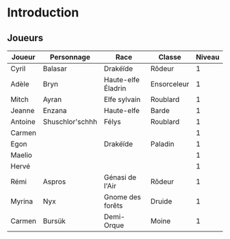 # Introduction

## Joueurs

| Joueur  	| Personnage      	| Race               	| Classe      	| Niveau 	|
|---------	|-----------------	|--------------------	|-------------	|--------	|
| Cyril   	| Balasar         	| Drakéïde           	| Rôdeur      	| 1      	|
| Adèle   	| Bryn            	| Haute-elfe Éladrin 	| Ensorceleur 	| 1      	|
| Mitch   	| Ayran           	| Elfe sylvain       	| Roublard    	| 1      	|
| Jeanne  	| Enzana          	| Haute-elfe         	| Barde       	| 1      	|
| Antoine 	| Shuschlor'schhh 	| Félys              	| Roublard    	| 1      	|
| Carmen  	|                 	|                    	|             	| 1      	|
| Egon    	|                 	| Drakéïde           	| Paladin     	| 1      	|
| Maelio  	|                 	|                    	|             	| 1      	|
| Hervé   	|                 	|                    	|             	| 1      	|
| Rémi    	| Aspros          	| Génasi de l'Air    	| Rôdeur      	| 1      	|
| Myrina  	| Nyx             	| Gnome des forêts   	| Druide      	| 1      	|
| Carmen  	| Bursük            | Demi-Orque   	      | Moine       	| 1      	|

